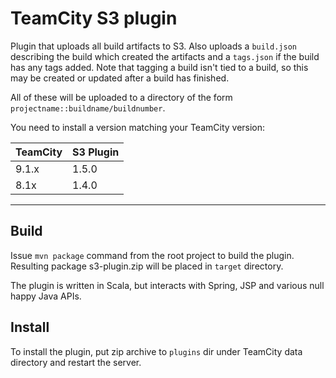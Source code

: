 TeamCity S3 plugin
==================

Plugin that uploads all build artifacts to S3. Also uploads a `build.json` describing the build which created the
artifacts and a `tags.json` if the build has any tags added. Note that tagging a build isn't tied to a build, so this
may be created or updated after a build has finished.

All of these will be uploaded to a directory of the form `projectname::buildname/buildnumber`.

You need to install a version matching your TeamCity version:

|   TeamCity    |  S3 Plugin |
|---------------|------------|
|   9.1.x       |   1.5.0    |
|   8.1x        |   1.4.0    |

-----

Build
-----
Issue `mvn package` command from the root project to build the plugin. Resulting package s3-plugin.zip will be placed
in `target` directory.

The plugin is written in Scala, but interacts with Spring, JSP and various null happy Java APIs.
 
Install
-------
To install the plugin, put zip archive to `plugins` dir under TeamCity data directory and restart the server.

 
